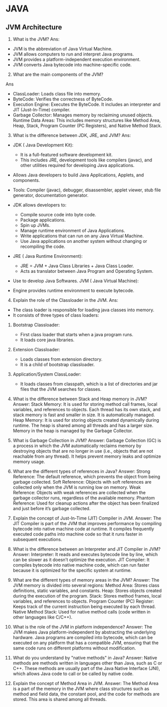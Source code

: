 # JAVA

## JVM Architecture

1. What is the JVM?
Ans: 
- JVM is the abbreviation of Java Virtual Machine.
- JVM allows computers to run and interpret Java programs.
- JVM provides a platform-independent execution environment.
- JVM converts Java bytecode into machine-specific code.
2. What are the main components of the JVM?

Ans
- ClassLoader:  Loads class file into memory.
- ByteCode: Verifies the correctness of ByteCode.
- Execution Engine: Executes the ByteCode. It includes an interpreter and JIT (Just-In-Time) compiler.
- Garbage Collector: Manages memory by reclaiming unused objects.
Runtime Data Areas: This includes memory structures like Method Area, Heap, Stack, Program Counter (PC Registers), and Native Method Stack.

3. What is the difference between JDK, JRE, and JVM?
Ans:
- JDK ( Java Development Kit): 
  - It is a full-featured software development kit.
  - This includes JRE, development tools like compilers (javac), and other utilities required for developing Java applications.
- Allows Java developers to build Java Applications, Applets, and components.
- Tools: Compiler (javac), debugger, disassembler, applet viewer, stub file generator, documentation generator.
- JDK allows developers to:
   - Compile source code into byte code.
   - Package applications.
   - Spin up JVMs.
   - Manage runtime environment of Java Applications.
   - Write applications that can run on any Java Virtual Machine.
   - Use Java applications on another system without changing or recompiling the code.

- JRE ( Java Runtime Environment):
   - JRE = JVM + Java Class Libraries + Java Class Loader.
   - Acts as translator between Java Program and Operating System.
- Use to develop Java Softwares.
JVM ( Java Virtual Machine):
- Engine provides runtime environment to execute bytecode.

4. Explain the role of the Classloader in the JVM.
Ans:
- The class loader is responsible for loading java classes into memory.
- It consists of three types of class loaders:
1. Bootstrap Classloader: 
   - First class loader that starts when a java program runs.
   - It loads core java libraries.
2. Extension Classloader:
    - Loads classes from extension directory.
    - It is a child of bootstrap classloader.
3. Application/System ClassLoader: 
   - It loads classes from classpath, which is a list of directories and jar files that the JVM searches for classes.

5. What is the difference between Stack and Heap memory in JVM?
Answer:
Stack Memory: It is used for storing method call frames, local variables, and references to objects. Each thread has its own stack, and stack memory is fast and smaller in size. It is automatically managed.
Heap Memory: It is used for storing objects created dynamically during runtime. The heap is shared among all threads and has a larger size. Memory in the heap is managed by the Garbage Collector.
6. What is Garbage Collection in JVM?
Answer: Garbage Collection (GC) is a process in which the JVM automatically reclaims memory by destroying objects that are no longer in use (i.e., objects that are not reachable from any thread). It helps prevent memory leaks and optimize memory usage.
 
7. What are the different types of references in Java?
Answer:
Strong Reference: The default reference, which prevents the object from being garbage collected.
Soft Reference: Objects with soft references are collected only when the JVM is running low on memory.
Weak Reference: Objects with weak references are collected when the garbage collector runs, regardless of the available memory.
Phantom Reference: Used for cleanup actions after the object has been finalized and just before it’s garbage collected.

8. Explain the concept of Just-In-Time (JIT) Compiler in JVM.
Answer: The JIT Compiler is part of the JVM that improves performance by compiling bytecode into native machine code at runtime. It compiles frequently executed code paths into machine code so that it runs faster in subsequent executions.

9. What is the difference between an Interpreter and JIT Compiler in JVM?
Answer:
Interpreter: It reads and executes bytecode line by line, which can be slower as it doesn’t optimize the execution.
JIT Compiler: It compiles bytecode into native machine code, which can run faster because it is optimized for the specific system at runtime.
 
10. What are the different types of memory areas in the JVM?
Answer: The JVM memory is divided into several regions:
Method Area: Stores class definitions, static variables, and constants.
Heap: Stores objects created during the execution of the program.
Stack: Stores method frames, local variables, and references to objects.
Program Counter (PC) Register: Keeps track of the current instruction being executed by each thread.
Native Method Stack: Used for native method calls (code written in other languages like C/C++).

11. What is the role of the JVM in platform independence?
Answer: The JVM makes Java platform-independent by abstracting the underlying hardware. Java programs are compiled into bytecode, which can be executed on any platform that has a compatible JVM, ensuring that the same code runs on different platforms without modification.

12. What do you understand by "native methods" in Java?
Answer: Native methods are methods written in languages other than Java, such as C or C++. These methods are usually part of the Java Native Interface (JNI), which allows Java code to call or be called by native code.

13. Explain the concept of Method Area in JVM.
Answer: The Method Area is a part of the memory in the JVM where class structures such as method and field data, the constant pool, and the code for methods are stored. This area is shared among all threads.


 


